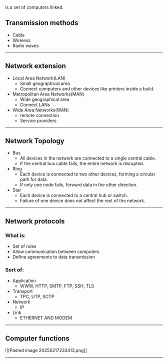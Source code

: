 Is a set of computers linked.

## Transmission methods

- Cable
- Wireless
- Radio waves

---

## Network extension

- Local Area Network(LAN)
	- Small geographical area
	- Connect computers and other devices like printers inside a build.
- Metropolitan Area Networks(MAN)
	- Wide geographical area
	- Connect LANs
- Wide Area Networks(WAN)
	- remote connection
	- Service providers

---

## Network Topology

- Bus
	- All devices in the network are connected to a single central cable.
	- If the central bus cable fails, the entire network is disrupted.
- Ring
	- Each device is connected to two other devices, forming a circular path for data.
	- If only one node fails, forward data in the other direction.
- Star
	- Each device is connected to a central hub or switch.
	- Failure of one device does not affect the rest of the network.

---
## Network protocols

### What is:

- Set of rules
- Allow communication between computers
- Define agreements to data transmission

### Sort of:

- Application
	- WWW, HTTP, SMTP, FTP, SSH, TLS
- Transport
	- TPC, UTP, SCTP
- Network
	- IP
- Link
	- ETHERNET AND MODEM

---

## Computer functions

![[Pasted image 20250217233413.png]]

---